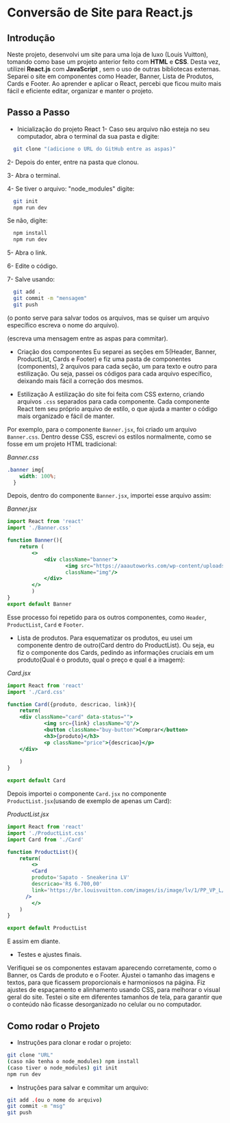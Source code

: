 
# Conversão de Site para React.js

## Introdução
Neste projeto, desenvolvi um site para uma loja de luxo (Louis Vuitton), tomando como base um projeto anterior feito com **HTML** e **CSS**. Desta vez, utilizei **React.js** com **JavaScript** , sem o uso de outras bibliotecas externas. Separei o site em componentes como Header, Banner, Lista de Produtos, Cards e Footer. Ao aprender e aplicar o React, percebi que ficou muito mais fácil e eficiente editar, organizar e manter o projeto.
## Passo a Passo

- Inicialização do projeto React
1- Caso seu arquivo não esteja no seu computador, abra o terminal da sua pasta e digite:
```bash
  git clone "(adicione o URL do GitHub entre as aspas)"
```
2- Depois do enter, entre na pasta que clonou.

3- Abra o terminal.

4- Se tiver o arquivo: "node_modules" digite:
```bash
  git init
  npm run dev
```
Se não, digite:
```bash
  npm install
  npm run dev
```
5- Abra o link.

6- Edite o código.

7- Salve usando:
```bash
  git add .
  git commit -m "mensagem"
  git push
```
(o ponto serve para salvar todos os arquivos, mas se quiser um arquivo específico escreva o nome do arquivo).

(escreva uma mensagem entre as aspas para commitar).

- Criação dos componentes
Eu separei as seções em 5(Header, Banner, ProductList, Cards e Footer) e fiz uma pasta de componentes (components), 2 arquivos para cada seção, um para texto e outro para estilização. Ou seja, passei os códigos para cada arquivo específico, deixando mais fácil a correção dos mesmos.

- Estilização
A estilização do site foi feita com CSS externo, criando arquivos `.css` separados para cada componente. Cada componente React tem seu próprio arquivo de estilo, o que ajuda a manter o código mais organizado e fácil de manter.

Por exemplo, para o componente `Banner.jsx`, foi criado um arquivo `Banner.css`. Dentro desse CSS, escrevi os estilos normalmente, como se fosse em um projeto HTML tradicional:
 
 *Banner.css*
```css
.banner img{
    width: 100%;
  }

```
Depois, dentro do componente `Banner.jsx`, importei esse arquivo assim:

*Banner.jsx*
```jsx
import React from 'react'
import './Banner.css'

function Banner(){
    return (
        <>
            <div className="banner">
                   <img src="https://aaautoworks.com/wp-content/uploads/2022/11/LV-BW-01.png"
                   className="img"/>
            </div>
        </>
        )
}
export default Banner
```

Esse processo foi repetido para os outros componentes, como `Header`, `ProductList`, `Card` e `Footer`.

- Lista de produtos.
Para esquematizar os produtos, eu usei um componente dentro de outro(Card dentro do ProductList). Ou seja, eu fiz o componente dos Cards, pedindo as informações cruciais em um produto(Qual é o produto, qual o preço e qual é a imagem):

*Card.jsx*
```jsx
import React from 'react'
import './Card.css'

function Card({produto, descricao, link}){
    return(
    <div className="card" data-status="">
            <img src={link} className="Q"/>
            <button className="buy-button">Comprar</button>
            <h3>{produto}</h3>
            <p className="price">{descricao}</p>
    </div>
        
    )
}

export default Card
```
Depois importei o componente `Card.jsx` no componente `ProductList.jsx`(usando de exemplo de apenas um Card):

*ProductList.jsx*
```jsx
import React from 'react'
import './ProductList.css'
import Card from './Card'

function ProductList(){
    return(
        <>
        <Card
        produto='Sapato - Sneakerina LV'
        descricao='R$ 6.700,00'
        link='https://br.louisvuitton.com/images/is/image/lv/1/PP_VP_L/louis-vuitton-sneakerina-lv--ATP005MI01_PM2_Front%20view.png?wid=1090&hei=1090'
      />
        </>
    )
}

export default ProductList
```
E assim em diante.

- Testes e ajustes finais.

Verifiquei se os componentes estavam aparecendo corretamente, como o Banner, os Cards de produto e o Footer. Ajustei o tamanho das imagens e textos, para que ficassem proporcionais e harmoniosos na página. Fiz ajustes de espaçamento e alinhamento usando CSS, para melhorar o visual geral do site. Testei o site em diferentes tamanhos de tela, para garantir que o conteúdo não ficasse desorganizado no celular ou no computador.

## Como rodar o Projeto

- Instruções para clonar e rodar o projeto:

```bash
git clone "URL"
(caso não tenha o node_modules) npm install
(caso tiver o node_modules) git init
npm run dev
```
- Instruções para salvar e commitar um arquivo:
```bash
git add .(ou o nome do arquivo)
git commit -m "msg"
git push
```